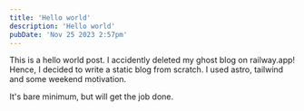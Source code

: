 ```yaml
---
title: 'Hello world'
description: 'Hello world'
pubDate: 'Nov 25 2023 2:57pm'
---
```


This is a hello world post. I accidently deleted my ghost blog on railway.app!
Hence, I decided to write a static blog from scratch. I used astro, tailwind and some weekend motivation.

It's bare minimum, but will get the job done.